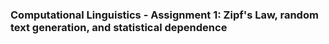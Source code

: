 ### Computational Linguistics - Assignment 1: Zipf's Law, random text generation, and statistical dependence
